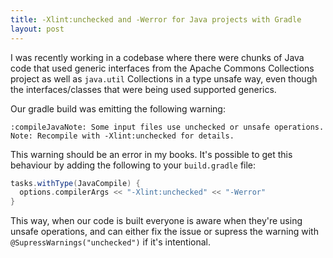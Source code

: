 ```yaml
---
title: -Xlint:unchecked and -Werror for Java projects with Gradle
layout: post
---
```


I was recently working in a codebase where there were chunks of Java code that
used generic interfaces from the Apache Commons Collections project as well as
`java.util` Collections in a type unsafe way, even though the
interfaces/classes that were being used supported generics.

Our gradle build was emitting the following warning:

    :compileJavaNote: Some input files use unchecked or unsafe operations.
    Note: Recompile with -Xlint:unchecked for details.

This warning should be an error in my books. It's possible to get this
behaviour by adding the following to your `build.gradle` file:

```groovy
tasks.withType(JavaCompile) {
  options.compilerArgs << "-Xlint:unchecked" << "-Werror"
}
```

This way, when our code is built everyone is aware when they're using unsafe
operations, and can either fix the issue or supress the warning with
`@SupressWarnings("unchecked")` if it's intentional.
